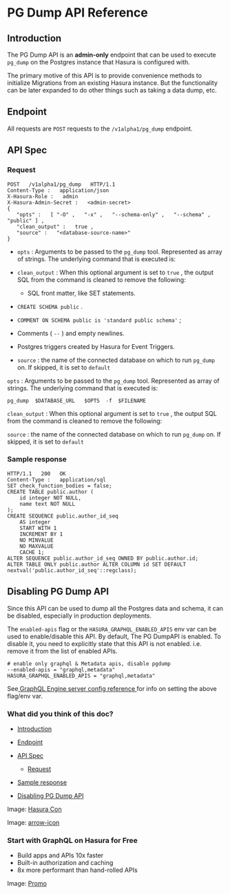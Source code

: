 # PG Dump API Reference

## Introduction​

The PG Dump API is an **admin-only** endpoint that can be used to execute `pg_dump` on the Postgres instance that Hasura
is configured with.

The primary motive of this API is to provide convenience methods to initialize Migrations from an existing Hasura
instance. But the functionality can be later expanded to do other things such as taking a data dump, etc.

## Endpoint​

All requests are `POST` requests to the `/v1alpha1/pg_dump` endpoint.

## API Spec​

### Request​

```
POST   /v1alpha1/pg_dump   HTTP/1.1
Content-Type :   application/json
X-Hasura-Role :   admin
X-Hasura-Admin-Secret :   <admin-secret>
{
   "opts" :   [ "-O" ,   "-x" ,   "--schema-only" ,   "--schema" ,   "public" ] ,
   "clean_output" :   true ,
   "source" :   "<database-source-name>"
}
```

- `opts` : Arguments to be passed to the `pg_dump` tool. Represented as array of strings. The underlying command that is
executed is:
- `clean_output` : When this optional argument is set to `true` , the output SQL from the command is cleaned to remove the
following:
    - SQL front matter, like SET statements.

- `CREATE SCHEMA public` .

- `COMMENT ON SCHEMA public is 'standard public schema'` ;

- Comments ( `--` ) and empty newlines.

- Postgres triggers created by Hasura for Event Triggers.
- `source` : the name of the connected database on which to run `pg_dump` on. If skipped, it is set to `default`


 `opts` : Arguments to be passed to the `pg_dump` tool. Represented as array of strings. The underlying command that is
executed is:

`pg_dump  $DATABASE_URL   $OPTS  -f  $FILENAME`

 `clean_output` : When this optional argument is set to `true` , the output SQL from the command is cleaned to remove the
following:

 `source` : the name of the connected database on which to run `pg_dump` on. If skipped, it is set to `default` 

### Sample response​

```
HTTP/1.1   200   OK
Content-Type :   application/sql
SET check_function_bodies = false;
CREATE TABLE public.author (
    id integer NOT NULL,
    name text NOT NULL
);
CREATE SEQUENCE public.author_id_seq
    AS integer
    START WITH 1
    INCREMENT BY 1
    NO MINVALUE
    NO MAXVALUE
    CACHE 1;
ALTER SEQUENCE public.author_id_seq OWNED BY public.author.id;
ALTER TABLE ONLY public.author ALTER COLUMN id SET DEFAULT nextval('public.author_id_seq'::regclass);
```

## Disabling PG Dump API​

Since this API can be used to dump all the Postgres data and schema, it can be disabled, especially in production
deployments.

The `enabled-apis` flag or the `HASURA_GRAPHQL_ENABLED_APIS` env var can be used to enable/disable this API. By default,
The PG DumpAPI is enabled. To disable it, you need to explicitly state that this API is not enabled. i.e. remove it from
the list of enabled APIs.

```
# enable only graphql & Metadata apis, disable pgdump
--enabled-apis = "graphql,metadata"
HASURA_GRAPHQL_ENABLED_APIS = "graphql,metadata"
```

See[ GraphQL Engine server config reference ](https://hasura.io/docs/latest/deployment/graphql-engine-flags/reference/)for info on setting the
above flag/env var.

### What did you think of this doc?

- [ Introduction ](https://hasura.io/docs/latest/api-reference/pgdump/#introduction)
- [ Endpoint ](https://hasura.io/docs/latest/api-reference/pgdump/#endpoint)
- [ API Spec ](https://hasura.io/docs/latest/api-reference/pgdump/#api-spec)
    - [ Request ](https://hasura.io/docs/latest/api-reference/pgdump/#request)

- [ Sample response ](https://hasura.io/docs/latest/api-reference/pgdump/#sample-response)
- [ Disabling PG Dump API ](https://hasura.io/docs/latest/api-reference/pgdump/#disabling-pg-dump-api)


Image: [ Hasura Con ](https://res.cloudinary.com/dh8fp23nd/image/upload/v1686154570/hasura-con-2023/has-con-light-date_r2a2ud.png)

Image: [ arrow-icon ](https://res.cloudinary.com/dh8fp23nd/image/upload/v1683723549/main-web/chevron-right_ldbi7d.png)

### Start with GraphQL on Hasura for Free

- Build apps and APIs 10x faster
- Built-in authorization and caching
- 8x more performant than hand-rolled APIs


Image: [ Promo ](https://hasura.io/docs/assets/images/hasura-free-ff60e409244e0ea12b5a3045d1a9096b.png)